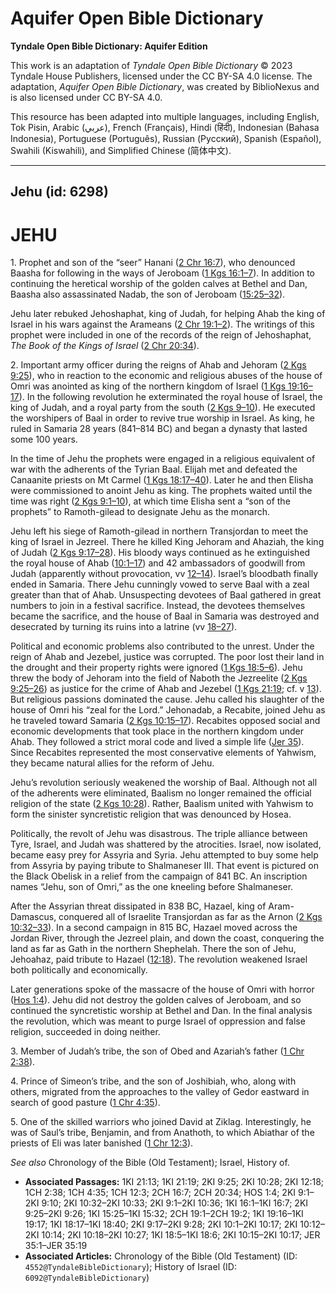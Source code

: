 # Aquifer Open Bible Dictionary

**Tyndale Open Bible Dictionary: Aquifer Edition**

This work is an adaptation of *Tyndale Open Bible Dictionary* © 2023 Tyndale House Publishers, licensed under the CC BY\-SA 4\.0 license. The adaptation, *Aquifer Open Bible Dictionary*, was created by BiblioNexus and is also licensed under CC BY\-SA 4\.0\.

This resource has been adapted into multiple languages, including English, Tok Pisin, Arabic (عربي), French (Français), Hindi (हिंदी), Indonesian (Bahasa Indonesia), Portuguese (Português), Russian (Русский), Spanish (Español), Swahili (Kiswahili), and Simplified Chinese (简体中文).



--------------------------------

## Jehu (id: 6298)

JEHU
====

1\. Prophet and son of the “seer” Hanani ([2 Chr 16:7](https://ref.ly/2Chr16:7)), who denounced Baasha for following in the ways of Jeroboam ([1 Kgs 16:1–7](https://ref.ly/1Kgs16:1-1Kgs16:7)). In addition to continuing the heretical worship of the golden calves at Bethel and Dan, Baasha also assassinated Nadab, the son of Jeroboam ([15:25–32](https://ref.ly/1Kgs15:25-1Kgs15:32)).

Jehu later rebuked Jehoshaphat, king of Judah, for helping Ahab the king of Israel in his wars against the Arameans ([2 Chr 19:1–2](https://ref.ly/2Chr19:1-2Chr19:2)). The writings of this prophet were included in one of the records of the reign of Jehoshaphat, *The Book of the Kings of Israel* ([2 Chr 20:34](https://ref.ly/2Chr20:34)).

2\. Important army officer during the reigns of Ahab and Jehoram ([2 Kgs 9:25](https://ref.ly/2Kgs9:25)), who in reaction to the economic and religious abuses of the house of Omri was anointed as king of the northern kingdom of Israel ([1 Kgs 19:16–17](https://ref.ly/1Kgs19:16-1Kgs19:17)). In the following revolution he exterminated the royal house of Israel, the king of Judah, and a royal party from the south ([2 Kgs 9–10](https://ref.ly/2Kgs9:1-2Kgs10:36)). He executed the worshipers of Baal in order to revive true worship in Israel. As king, he ruled in Samaria 28 years (841–814 BC) and began a dynasty that lasted some 100 years.

In the time of Jehu the prophets were engaged in a religious equivalent of war with the adherents of the Tyrian Baal. Elijah met and defeated the Canaanite priests on Mt Carmel ([1 Kgs 18:17–40](https://ref.ly/1Kgs18:17-1Kgs18:40)). Later he and then Elisha were commissioned to anoint Jehu as king. The prophets waited until the time was right ([2 Kgs 9:1–10](https://ref.ly/2Kgs9:1-2Kgs9:10)), at which time Elisha sent a “son of the prophets” to Ramoth\-gilead to designate Jehu as the monarch.

Jehu left his siege of Ramoth\-gilead in northern Transjordan to meet the king of Israel in Jezreel. There he killed King Jehoram and Ahaziah, the king of Judah ([2 Kgs 9:17–28](https://ref.ly/2Kgs9:17-2Kgs9:28)). His bloody ways continued as he extinguished the royal house of Ahab ([10:1–17](https://ref.ly/2Kgs10:1-2Kgs10:17)) and 42 ambassadors of goodwill from Judah (apparently without provocation, vv [12–14](https://ref.ly/2Kgs10:12-2Kgs10:14)). Israel’s bloodbath finally ended in Samaria. There Jehu cunningly vowed to serve Baal with a zeal greater than that of Ahab. Unsuspecting devotees of Baal gathered in great numbers to join in a festival sacrifice. Instead, the devotees themselves became the sacrifice, and the house of Baal in Samaria was destroyed and desecrated by turning its ruins into a latrine (vv [18–27](https://ref.ly/2Kgs10:18-2Kgs10:27)).

Political and economic problems also contributed to the unrest. Under the reign of Ahab and Jezebel, justice was corrupted. The poor lost their land in the drought and their property rights were ignored ([1 Kgs 18:5–6](https://ref.ly/1Kgs18:5-1Kgs18:6)). Jehu threw the body of Jehoram into the field of Naboth the Jezreelite ([2 Kgs 9:25–26](https://ref.ly/2Kgs9:25-2Kgs9:26)) as justice for the crime of Ahab and Jezebel ([1 Kgs 21:19](https://ref.ly/1Kgs21:19); cf. v [13](https://ref.ly/1Kgs21:13)). But religious passions dominated the cause. Jehu called his slaughter of the house of Omri his “zeal for the Lord.” Jehonadab, a Recabite, joined Jehu as he traveled toward Samaria ([2 Kgs 10:15–17](https://ref.ly/2Kgs10:15-2Kgs10:17)). Recabites opposed social and economic developments that took place in the northern kingdom under Ahab. They followed a strict moral code and lived a simple life ([Jer 35](https://ref.ly/Jer35:1-Jer35:19)). Since Recabites represented the most conservative elements of Yahwism, they became natural allies for the reform of Jehu.

Jehu’s revolution seriously weakened the worship of Baal. Although not all of the adherents were eliminated, Baalism no longer remained the official religion of the state ([2 Kgs 10:28](https://ref.ly/2Kgs10:28)). Rather, Baalism united with Yahwism to form the sinister syncretistic religion that was denounced by Hosea.

Politically, the revolt of Jehu was disastrous. The triple alliance between Tyre, Israel, and Judah was shattered by the atrocities. Israel, now isolated, became easy prey for Assyria and Syria. Jehu attempted to buy some help from Assyria by paying tribute to Shalmaneser III. That event is pictured on the Black Obelisk in a relief from the campaign of 841 BC. An inscription names “Jehu, son of Omri,” as the one kneeling before Shalmaneser.

After the Assyrian threat dissipated in 838 BC, Hazael, king of Aram\-Damascus, conquered all of Israelite Transjordan as far as the Arnon ([2 Kgs 10:32–33](https://ref.ly/2Kgs10:32-2Kgs10:33)). In a second campaign in 815 BC, Hazael moved across the Jordan River, through the Jezreel plain, and down the coast, conquering the land as far as Gath in the northern Shephelah. There the son of Jehu, Jehoahaz, paid tribute to Hazael ([12:18](https://ref.ly/2Kgs12:18)). The revolution weakened Israel both politically and economically.

Later generations spoke of the massacre of the house of Omri with horror ([Hos 1:4](https://ref.ly/Hos1:4)). Jehu did not destroy the golden calves of Jeroboam, and so continued the syncretistic worship at Bethel and Dan. In the final analysis the revolution, which was meant to purge Israel of oppression and false religion, succeeded in doing neither.

3\. Member of Judah’s tribe, the son of Obed and Azariah’s father ([1 Chr 2:38](https://ref.ly/1Chr2:38)).

4\. Prince of Simeon’s tribe, and the son of Joshibiah, who, along with others, migrated from the approaches to the valley of Gedor eastward in search of good pasture ([1 Chr 4:35](https://ref.ly/1Chr4:35)).

5\. One of the skilled warriors who joined David at Ziklag. Interestingly, he was of Saul’s tribe, Benjamin, and from Anathoth, to which Abiathar of the priests of Eli was later banished ([1 Chr 12:3](https://ref.ly/1Chr12:3)).

*See also* Chronology of the Bible (Old Testament); Israel, History of.

* **Associated Passages:** 1KI 21:13; 1KI 21:19; 2KI 9:25; 2KI 10:28; 2KI 12:18; 1CH 2:38; 1CH 4:35; 1CH 12:3; 2CH 16:7; 2CH 20:34; HOS 1:4; 2KI 9:1–2KI 9:10; 2KI 10:32–2KI 10:33; 2KI 9:1–2KI 10:36; 1KI 16:1–1KI 16:7; 2KI 9:25–2KI 9:26; 1KI 15:25–1KI 15:32; 2CH 19:1–2CH 19:2; 1KI 19:16–1KI 19:17; 1KI 18:17–1KI 18:40; 2KI 9:17–2KI 9:28; 2KI 10:1–2KI 10:17; 2KI 10:12–2KI 10:14; 2KI 10:18–2KI 10:27; 1KI 18:5–1KI 18:6; 2KI 10:15–2KI 10:17; JER 35:1–JER 35:19
* **Associated Articles:** Chronology of the Bible (Old Testament) (ID: `4552@TyndaleBibleDictionary`); History of Israel (ID: `6092@TyndaleBibleDictionary`)

